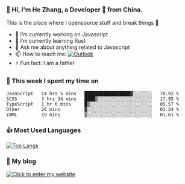 ### 👋 Hi, I'm He Zhang, a Developer 🚀 from China.

This is the place where I opensource stuff and break things :rofl:

- 🔭  I’m currently working on Javascript
- 🌱  I’m currently learning Rust
- 💬  Ask me about anything related to Javascript
- 📫  How to reach me: [![Outlook](https://img.shields.io/badge/-Outlook-0078D4?style=flat&logo=Microsoft-Outlook&logoColor=white)](mailto:zhanghecool@outlook.com)
- ⚡  Fun fact: I am a father

### 💪 This week I spent my time on 
<!--START_SECTION:waka-->
```text
JavaScript   14 hrs 5 mins   █████████████████▓░░░░░░░   70.92 % 
SCSS         3 hrs 34 mins   ████▒░░░░░░░░░░░░░░░░░░░░   17.95 % 
TypeScript   1 hr 6 mins     █▒░░░░░░░░░░░░░░░░░░░░░░░   05.57 % 
Other        26 mins         ▓░░░░░░░░░░░░░░░░░░░░░░░░   02.24 % 
YAML         19 mins         ▒░░░░░░░░░░░░░░░░░░░░░░░░   01.61 % 
```
<!--END_SECTION:waka-->

### 👍 Most Used Languages
[![Top Langs](https://github-readme-stats.vercel.app/api/top-langs/?username=zhanghecool&layout=compact)](https://zhanghe.cool)

### 🌈 My blog 
[![Click to enter my website](https://cdn.jsdelivr.net/gh/zhanghecool/assets/images/gif/zhanghecools.gif)](https://zhanghe.cool)
